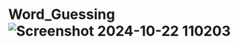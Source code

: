 # Word_Guessing![Screenshot 2024-10-22 110203](https://github.com/user-attachments/assets/e6002dc3-305a-4c1a-abf8-241ff40c5106)
